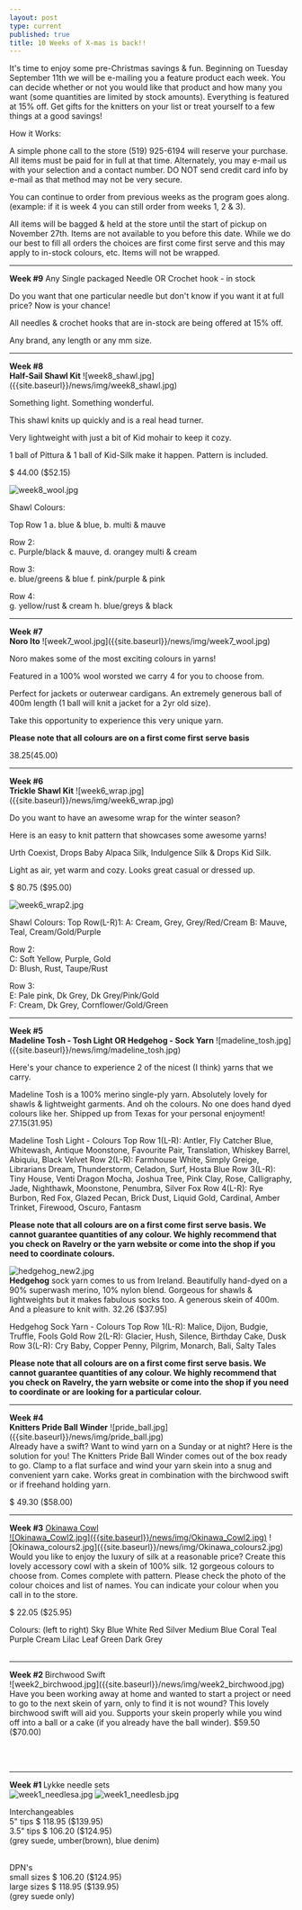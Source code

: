 ```yaml
---
layout: post
type: current
published: true
title: 10 Weeks of X-mas is back!!
---
```


It's time to enjoy some pre-Christmas savings & fun.
Beginning on Tuesday September 11th we will be e-mailing you a feature product each week.
You can decide whether or not you would like that product and how many you want (some quantities are limited by stock amounts).
Everything is featured at 15% off. 
Get gifts for the knitters on your list or treat yourself to a few things at a good savings!

How it Works:

A simple phone call to the store (519) 925-6194 will reserve your purchase. All items must be paid for in full at that time. Alternately, you may e-mail us with your selection and a contact number. DO NOT send credit card info by e-mail as that method may not be very secure.

You can continue to order from previous weeks as the program goes along. (example: if it is week 4 you can still order from weeks 1, 2 & 3).

All items will be bagged & held at the store until the start of pickup on November 27th. Items are not available to you before this date. While we do our best to fill all orders the choices are first come first serve and this may apply to in-stock colours, etc. Items will not be wrapped.
<hr>

<strong>Week #9</strong>
Any Single packaged Needle OR Crochet hook - in stock

Do you want that one particular needle but don't know if you want it at full price?  Now is your chance!

All needles & crochet hooks that are in-stock are being offered at 15% off.

Any brand, any length or any mm size.

<hr>
<strong>Week #8<br />
Half-Sail Shawl Kit</strong>
![week8_shawl.jpg]({{site.baseurl}}/news/img/week8_shawl.jpg)

Something light. Something wonderful. 

This shawl knits up quickly and is a real head turner. 

Very lightweight with just a bit of Kid mohair to keep it cozy. 

1 ball of Pittura & 1 ball of Kid-Silk make it happen. Pattern is included.

$ 44.00     ($52.15)

![week8_wool.jpg]({{site.baseurl}}/news/img/week8_wool.jpg)

Shawl Colours:

Top Row 1
a. blue & blue,
b. multi & mauve

Row 2:  
c. Purple/black & mauve,
d. orangey multi & cream

Row 3:  
e. blue/greens & blue
f. pink/purple & pink

Row 4:  
g. yellow/rust & cream
h. blue/greys & black
<hr>
<strong>Week #7<br />
Noro Ito</strong>
![week7_wool.jpg]({{site.baseurl}}/news/img/week7_wool.jpg)

Noro makes some of the most exciting colours in yarns! 

Featured in a 100% wool worsted we carry 4 for you to choose from. 

Perfect for jackets or outerwear cardigans. An extremely generous ball of 400m length (1 ball will knit a jacket for a 2yr old size).

Take this opportunity to experience this very unique yarn.

**Please note that all colours are on a first come first serve basis**

$38.25     ($45.00) 
<hr>
<strong>Week #6 <br />
Trickle Shawl Kit</strong>
![week6_wrap.jpg]({{site.baseurl}}/news/img/week6_wrap.jpg)

Do you want to have an awesome wrap for the winter season?  

Here is an easy to knit pattern that showcases some awesome yarns!  

Urth Coexist, Drops Baby Alpaca Silk, Indulgence Silk & Drops Kid Silk.  

Light as air, yet warm and cozy. Looks great casual or dressed up.

$ 80.75     ($95.00)

![week6_wrap2.jpg]({{site.baseurl}}/news/img/week6_wrap2.jpg)

Shawl Colours:
Top Row(L-R)1: 
A: Cream, Grey, Grey/Red/Cream
B: Mauve, Teal, Cream/Gold/Purple

Row 2:  
C: Soft Yellow, Purple, Gold   
D:  Blush, Rust, Taupe/Rust

Row 3:  
E: Pale pink, Dk Grey, Dk Grey/Pink/Gold   
F: Cream, Dk Grey, Cornflower/Gold/Green

<hr>
<strong>Week #5 <br />
Madeline Tosh - Tosh Light OR Hedgehog - Sock Yarn</strong>
![madeline_tosh.jpg]({{site.baseurl}}/news/img/madeline_tosh.jpg)


Here's your chance to experience 2 of the nicest (I think) yarns that we carry. 

Madeline Tosh is a 100% merino single-ply yarn. Absolutely lovely for shawls & lightweight garments. And oh the colours. No one does hand dyed colours like her. Shipped up from Texas for your personal enjoyment!
$27.15     ($31.95)
 
Madeline Tosh Light - Colours
Top Row 1(L-R): Antler, Fly Catcher Blue, Whitewash, Antique Moonstone, Favourite Pair, Translation, Whiskey Barrel, Abiquiu, Black Velvet
Row 2(L-R): Farmhouse White, Simply Greige, Librarians Dream, Thunderstorm, 
      Celadon, Surf, Hosta Blue
Row 3(L-R): Tiny House, Venti Dragon Mocha, Joshua Tree, Pink Clay, Rose,
      Calligraphy, Jade, Nighthawk, Moonstone, Penumbra, Silver Fox
Row 4(L-R): Rye Burbon, Red Fox, Glazed Pecan, Brick Dust, Liquid Gold, Cardinal, Amber Trinket, Firewood, Oscuro, Fantasm

**Please note that all colours are on a first come first serve basis. We cannot guarantee quantities of any colour.  We highly recommend that you check on Ravelry or the yarn website or come into the shop if you need to coordinate colours.**

![hedgehog_new2.jpg]({{site.baseurl}}/news/img/hedgehog_new.jpg)<br /><strong>Hedgehog</strong> sock yarn comes to us from Ireland. Beautifully hand-dyed on a 90% superwash merino, 10% nylon blend. Gorgeous for shawls & lightweights but it makes fabulous socks too. A generous skein of 400m. And a pleasure to knit with. 
32.26     ($37.95)

Hedgehog Sock Yarn - Colours
Top Row 1(L-R): Malice, Dijon, Budgie, Truffle, Fools Gold
Row 2(L-R): Glacier, Hush, Silence, Birthday Cake, Dusk
Row 3(L-R): Cry Baby, Copper Penny, Pilgrim, Monarch, Bali, Salty Tales
                                                                                                  
**Please note that all colours are on a first come first serve basis. We cannot guarantee quantities of any colour.  We highly recommend that you check on Ravelry, the yarn website or come into the shop if you need to coordinate or are looking for a particular colour.**

<hr>
<strong>Week #4 <br />
Knitters Pride Ball Winder</strong>
![pride_ball.jpg]({{site.baseurl}}/news/img/pride_ball.jpg)<br />
Already have a swift?  Want to wind yarn on a Sunday or at night?  Here is the solution for you!  The Knitters Pride Ball Winder comes out of the box ready to go. Clamp to a flat surface and wind your yarn skein into a snug and convenient yarn cake. 
Works great in combination with the birchwood swift or if freehand holding yarn.

$ 49.30     ($58.00)
<hr>
<strong>Week #3</strong>
<a href="https://www.ravelry.com/patterns/library/okinawa-cowl">Okinawa Cowl</a><br />
<a href="https://www.ravelry.com/patterns/library/okinawa-cowl">![Okinawa_Cowl2.jpg]({{site.baseurl}}/news/img/Okinawa_Cowl2.jpg)</a>
![Okinawa_colours2.jpg]({{site.baseurl}}/news/img/Okinawa_colours2.jpg)
Would you like to enjoy the luxury of silk at a reasonable price?  Create this lovely accessory cowl with a skein of 100% silk. 12 gorgeous colours to choose from. Comes complete with pattern. Please check the photo of the colour choices and list of names. You can indicate your colour when you call in to the store.

$ 22.05     ($25.95)

Colours: (left to right)
Sky Blue
White
Red
Silver
Medium Blue
Coral
Teal
Purple
Cream
Lilac
Leaf Green
Dark Grey
<br /><br />
<hr>
<strong>Week #2  </strong>
Birchwood Swift<br />
![week2_birchwood.jpg]({{site.baseurl}}/news/img/week2_birchwood.jpg)
Have you been working away at home and wanted to start a project or need to go to the next skein of yarn, only to find it is not wound? This lovely birchwood swift will aid you. Supports your skein properly while you wind off into a ball or a cake (if you already have the ball winder).
$59.50     ($70.00)

<br /><br />
<hr>

<strong>Week #1  </strong>
Lykke needle sets <br />
![week1_needlesa.jpg]({{site.baseurl}}/news/img/week1_needlesa.jpg)
![week1_needlesb.jpg]({{site.baseurl}}/news/img/week1_needlesb.jpg)

Interchangeables<br />
5" tips   $ 118.95     ($139.95)<br />
3.5" tips  $ 106.20    ($124.95)<br />
(grey suede, umber(brown), blue denim)<br /><br />

DPN's   <br />
small sizes  $ 106.20    ($124.95)<br />
large sizes   $ 118.95     ($139.95)<br />
(grey suede only)

<br /><br /><br />

